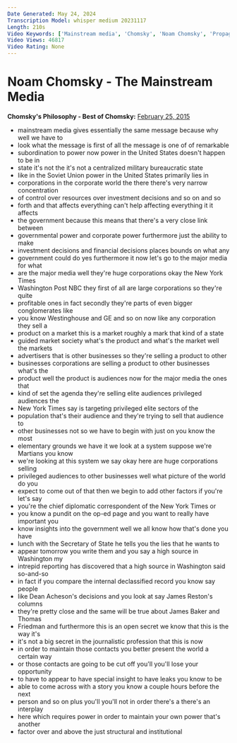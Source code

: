 ```yaml
---
Date Generated: May 24, 2024
Transcription Model: whisper medium 20231117
Length: 210s
Video Keywords: ['Mainstream media', 'Chomsky', 'Noam Chomsky', 'Propaganda', 'Propaganda model', 'msm', 'media', 'Politics', 'Power', 'Corporations', 'Advertising', 'Manufacturing consent', 'Public relations', 'Capitalism', 'Mass Media (Industry)']
Video Views: 46817
Video Rating: None
---
```


# Noam Chomsky - The Mainstream Media
**Chomsky's Philosophy - Best of Chomsky:** [February 25, 2015](https://www.youtube.com/watch?v=CIG8s-e6dkM)
*  mainstream media gives essentially the same message because why well we have to
*  look what the message is first of all the message is one of of remarkable
*  subordination to power now power in the United States doesn't happen to be in
*  state it's not the it's not a centralized military bureaucratic state
*  like in the Soviet Union power in the United States primarily lies in
*  corporations in the corporate world the there there's very narrow concentration
*  of control over resources over investment decisions and so on and so
*  forth and that affects everything can't help affecting everything it it affects
*  the government because this means that there's a very close link between
*  governmental power and corporate power furthermore just the ability to make
*  investment decisions and financial decisions places bounds on what any
*  government could do yes furthermore it now let's go to the major media for what
*  are the major media well they're huge corporations okay the New York Times
*  Washington Post NBC they first of all are large corporations so they're quite
*  profitable ones in fact secondly they're parts of even bigger conglomerates like
*  you know Westinghouse and GE and so on now like any corporation they sell a
*  product on a market this is a market roughly a mark that kind of a state
*  guided market society what's the product and what's the market well the markets
*  advertisers that is other businesses so they're selling a product to other
*  businesses corporations are selling a product to other businesses what's the
*  product well the product is audiences now for the major media the ones that
*  kind of set the agenda they're selling elite audiences privileged audiences the
*  New York Times say is targeting privileged elite sectors of the
*  population that's their audience and they're trying to sell that audience to
*  other businesses not so we have to begin with just on you know the most
*  elementary grounds we have it we look at a system suppose we're Martians you know
*  we're looking at this system we say okay here are huge corporations selling
*  privileged audiences to other businesses well what picture of the world do you
*  expect to come out of that then we begin to add other factors if you're let's say
*  you're the chief diplomatic correspondent of the New York Times or
*  you know a pundit on the op-ed page and you want to really have important you
*  know insights into the government well we all know how that's done you have
*  lunch with the Secretary of State he tells you the lies that he wants to
*  appear tomorrow you write them and you say a high source in Washington my
*  intrepid reporting has discovered that a high source in Washington said so-and-so
*  in fact if you compare the internal declassified record you know say people
*  like Dean Acheson's decisions and you look at say James Reston's columns
*  they're pretty close and the same will be true about James Baker and Thomas
*  Friedman and furthermore this is an open secret we know that this is the way it's
*  it's not a big secret in the journalistic profession that this is now
*  in order to maintain those contacts you better present the world a certain way
*  or those contacts are going to be cut off you'll you'll lose your opportunity
*  to have to appear to have special insight to have leaks you know to be
*  able to come across with a story you know a couple hours before the next
*  person and so on plus you'll you'll not in order there's a there's an interplay
*  here which requires power in order to maintain your own power that's another
*  factor over and above the just structural and institutional
